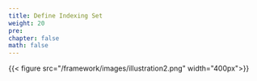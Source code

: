 ```yaml
---
title: Define Indexing Set
weight: 20
pre: 
chapter: false
math: false
---
```


{{< figure src="/framework/images/illustration2.png"  width="400px">}}
